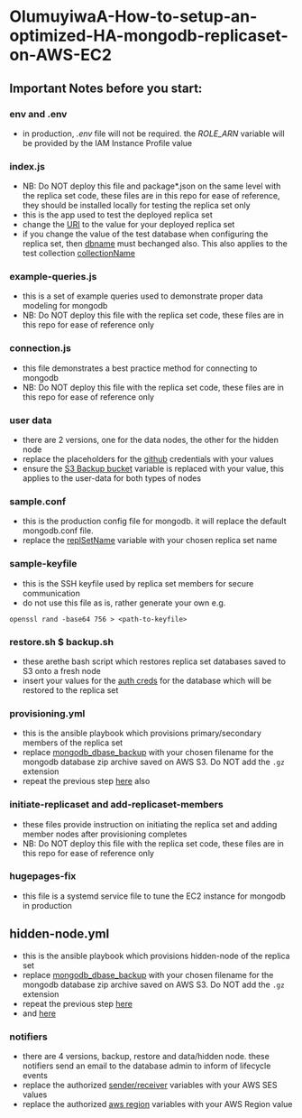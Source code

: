 # OlumuyiwaA-How-to-setup-an-optimized-HA-mongodb-replicaset-on-AWS-EC2

## Important Notes before you start:

### env and .env
- in production, *.env* file will not be required. the *ROLE_ARN* variable will be provided by the IAM Instance Profile value

### index.js
- NB: Do NOT deploy this file and package*.json on the same level with the replica set code, these files are in this repo for ease of reference, they should be installed locally for testing the replica set only
- this is the app used to test the deployed replica set
- change the [URI](https://github.com/ldtalent/OlumuyiwaA-How-to-setup-an-optimized-HA-mongodb-replicaset-on-AWS-EC2/blob/main/index.js#L3) to the value for your deployed replica set
- if you change the value of the test database when configuring the replica set, then [dbname](https://github.com/ldtalent/OlumuyiwaA-How-to-setup-an-optimized-HA-mongodb-replicaset-on-AWS-EC2/blob/main/index.js#L5) must bechanged also. This also applies to the test collection [collectionName](https://github.com/ldtalent/OlumuyiwaA-How-to-setup-an-optimized-HA-mongodb-replicaset-on-AWS-EC2/blob/main/index.js#L6)

### example-queries.js
- this is a set of example queries used to demonstrate proper data modeling for mongodb
- NB: Do NOT deploy this file with the replica set code, these files are in this repo for ease of reference only

### connection.js
- this file demonstrates a best practice method for connecting to mongodb
- NB: Do NOT deploy this file with the replica set code, these files are in this repo for ease of reference only

### user data
- there are 2 versions, one for the data nodes, the other for the hidden node
- replace the placeholders for the [github](https://github.com/ldtalent/OlumuyiwaA-How-to-setup-an-optimized-HA-mongodb-replicaset-on-AWS-EC2/blob/main/replicaset/user-data-for-hidden-nodes.sh#L7) credentials with your values
- ensure the [S3 Backup bucket](https://github.com/ldtalent/OlumuyiwaA-How-to-setup-an-optimized-HA-mongodb-replicaset-on-AWS-EC2/blob/main/replicaset/user-data-for-hidden-nodes.sh#L9) variable is replaced with your value, this applies to the user-data for both types of nodes

### sample.conf
- this is the production config file for mongodb. it will replace the default mongodb.conf file. 
- replace the [replSetName](https://github.com/ldtalent/OlumuyiwaA-How-to-setup-an-optimized-HA-mongodb-replicaset-on-AWS-EC2/blob/main/replicaset/sample.conf#L38) variable with your chosen replica set name

### sample-keyfile
- this is the SSH keyfile used by replica set members for secure communication
- do not use this file as is, rather generate your own e.g. 
```
openssl rand -base64 756 > <path-to-keyfile>
```
### restore.sh $ backup.sh
- these arethe bash script which restores replica set databases saved to S3 onto a fresh node
- insert your values for the [auth creds](https://github.com/ldtalent/OlumuyiwaA-How-to-setup-an-optimized-HA-mongodb-replicaset-on-AWS-EC2/blob/main/replicaset/restore.sh#L5) for the database which will be restored to the replica set

### provisioning.yml
- this is the ansible playbook which provisions primary/secondary members of the replica set
- replace [mongodb_dbase_backup](https://github.com/ldtalent/OlumuyiwaA-How-to-setup-an-optimized-HA-mongodb-replicaset-on-AWS-EC2/blob/main/replicaset/provisioning.yml#L194) with your chosen filename for the mongodb database zip archive saved on AWS S3. Do NOT add the `.gz` extension
- repeat the previous step [here](https://github.com/ldtalent/OlumuyiwaA-How-to-setup-an-optimized-HA-mongodb-replicaset-on-AWS-EC2/blob/main/replicaset/provisioning.yml#L193) also

### initiate-replicaset and add-replicaset-members
- these files provide instruction on initiating the replica set and adding member nodes after provisioning completes
- NB: Do NOT deploy this file with the replica set code, these files are in this repo for ease of reference only

### hugepages-fix
- this file is a systemd service file to tune the EC2 instance for mongodb in production

## hidden-node.yml
- this is the ansible playbook which provisions hidden-node of the replica set
- replace [mongodb_dbase_backup](https://github.com/ldtalent/OlumuyiwaA-How-to-setup-an-optimized-HA-mongodb-replicaset-on-AWS-EC2/blob/main/replicaset/hidden-node.yml#L193) with your chosen filename for the mongodb database zip archive saved on AWS S3. Do NOT add the `.gz` extension
- repeat the previous step [here](https://github.com/ldtalent/OlumuyiwaA-How-to-setup-an-optimized-HA-mongodb-replicaset-on-AWS-EC2/blob/main/replicaset/hidden-node.yml#L194)
- and [here](https://github.com/ldtalent/OlumuyiwaA-How-to-setup-an-optimized-HA-mongodb-replicaset-on-AWS-EC2/blob/main/replicaset/hidden-node.yml#L205)


### notifiers
- there are 4 versions, backup, restore and data/hidden node. these notifiers send an email to the database admin to inform of lifecycle events
- replace the authorized [sender/receiver](https://github.com/ldtalent/OlumuyiwaA-How-to-setup-an-optimized-HA-mongodb-replicaset-on-AWS-EC2/blob/main/replicaset/notifiers/data-node.js#L38) variables with your AWS SES values
- replace the authorized [aws region](https://github.com/ldtalent/OlumuyiwaA-How-to-setup-an-optimized-HA-mongodb-replicaset-on-AWS-EC2/blob/main/replicaset/notifiers/data-node.js#L24) variables with your AWS Region value